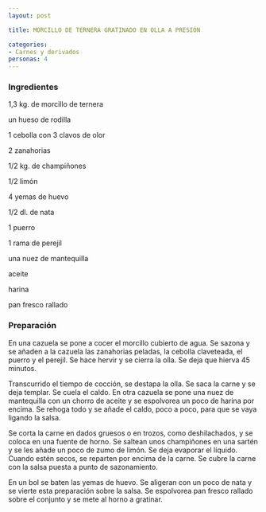 ```yaml
---
layout: post

title: MORCILLO DE TERNERA GRATINADO EN OLLA A PRESIÓN

categories:
- Carnes y derivados
personas: 4 
---
```


<h3>Ingredientes</h3>
1,3 kg. de morcillo de ternera

un hueso de rodilla

1 cebolla con 3 clavos de olor

2 zanahorias

1/2 kg. de champiñones

1/2 limón

4 yemas de huevo

1/2 dl. de nata

1 puerro

1 rama de perejil

una nuez de mantequilla

aceite

harina

pan fresco rallado

<h3>Preparación</h3>
En una cazuela se pone a cocer el morcillo cubierto de agua. Se sazona y se añaden a la cazuela las zanahorias peladas, la cebolla claveteada, el puerro y el perejil. Se hace hervir y se cierra la olla. Se deja que hierva 45 minutos.

Transcurrido el tiempo de cocción, se destapa la olla. Se saca la carne y se deja templar. Se cuela el caldo. En otra cazuela se pone una nuez de mantequilla con un chorro de aceite y se espolvorea un poco de harina por encima. Se rehoga todo y se añade el caldo, poco a poco, para que se vaya ligando la salsa.

Se corta la carne en dados gruesos o en trozos, como deshilachados, y se coloca en una fuente de horno. Se saltean unos champiñones en una sartén y se les añade un poco de zumo de limón. Se deja evaporar el líquido. Cuando estén secos, se reparten por encima de la carne. Se cubre la carne con la salsa puesta a punto de sazonamiento.

En un bol se baten las yemas de huevo. Se aligeran con un poco de nata y se vierte esta preparación sobre la salsa. Se espolvorea pan fresco rallado sobre el conjunto y se mete al horno a gratinar.